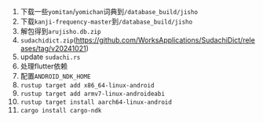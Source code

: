 1. 下载一些`yomitan`/`yomichan`词典到`/database_build/jisho`
2. 下载`kanji-frequency-master`到`/database_build/jisho`
3. 解包得到`arujisho.db.zip`
4. `sudachidict.zip`(https://github.com/WorksApplications/SudachiDict/releases/tag/v20241021)
5. update `sudachi.rs`
6. 处理flutter依赖
7. 配置`ANDROID_NDK_HOME`
8. `rustup target add x86_64-linux-android`
9. `rustup target add armv7-linux-androideabi`
10. `rustup target install aarch64-linux-android`
11. `cargo install cargo-ndk`